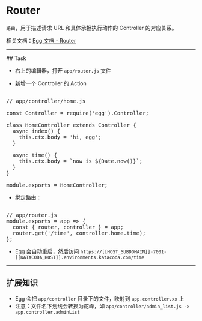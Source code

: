 # Router

`路由`，用于描述请求 URL 和具体承担执行动作的 Controller 的对应关系。

相关文档：[Egg 文档 - Router](https://eggjs.app/zh-cn/basics/router.html)

---

## Task

- 右上的编辑器，打开 `app/router.js` 文件

- 新增一个 Controller 的 Action

<pre class="file" data-filename="app.js" data-target="replace">

// app/controller/home.js

const Controller = require('egg').Controller;

class HomeController extends Controller {
  async index() {
    this.ctx.body = 'hi, egg';
  }

  async time() {
    this.ctx.body = `now is ${Date.now()}`;
  }
}

module.exports = HomeController;
</pre>

- 绑定路由：

<pre class="file" data-filename="app.js" data-target="replace">

// app/router.js
module.exports = app => {
  const { router, controller } = app;
  router.get('/time', controller.home.time);
};
</pre>

- Egg 会自动重启，然后访问 `https://[[HOST_SUBDOMAIN]]-7001-[[KATACODA_HOST]].environments.katacoda.com/time`

---

## 扩展知识

- Egg 会把 `app/controller` 目录下的文件，映射到 `app.controller.xx` 上
- 注意：文件名下划线会转换为驼峰，如 `app/controller/admin_list.js -> app.controller.adminList`